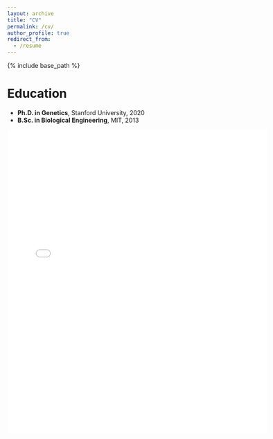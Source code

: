 ```yaml
---
layout: archive
title: "CV"
permalink: /cv/
author_profile: true
redirect_from:
  - /resume
---
```


{% include base_path %}

Education
======
* **Ph.D. in Genetics**, Stanford University, 2020
* **B.Sc. in Biological Engineering**, MIT, 2013

<embed src="{{ site.baseurl }}/files/robinyeo_CV_comprehensive.pdf" width="600" height="700" type='application/pdf'> 
